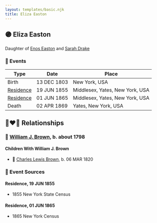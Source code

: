 ```yaml
---
layout: templates/basic.njk
title: Eliza Easton
---
```

## 🟣 Eliza Easton

Daughter of [Enos Easton](/people/9/95960336) and [Sarah Drake](/people/5/55814233)

### 📆 Events

Type | Date | Place
------ | ------ | ------
Birth | 13 DEC 1803 | New York, USA
[Residence](#event-1935fd0c-bb20-4a60-8d31-cc363a1f9864) | 19 JUN 1855 | Middlesex, Yates, New York, USA
[Residence](#event-b410e37b-7259-4f40-a685-9487b11d966a) | 01 JUN 1865 | Middlesex, Yates, New York, USA
Death | 02 APR 1869 | Yates, New York, USA

## 👩‍❤️‍👨 Relationships

### 🔵 [William J. Brown](/people/3/37180394), b. about 1798

#### Children With William J. Brown
* 🔵 [Charles Lewis Brown](/people/7/70538697), b. 06 MAR 1820
### 📰 Event Sources

#### <a id="event-1935fd0c-bb20-4a60-8d31-cc363a1f9864"></a> Residence, 19 JUN 1855
* 1855 New York State Census

#### <a id="event-b410e37b-7259-4f40-a685-9487b11d966a"></a> Residence, 01 JUN 1865
* 1865 New York Census
